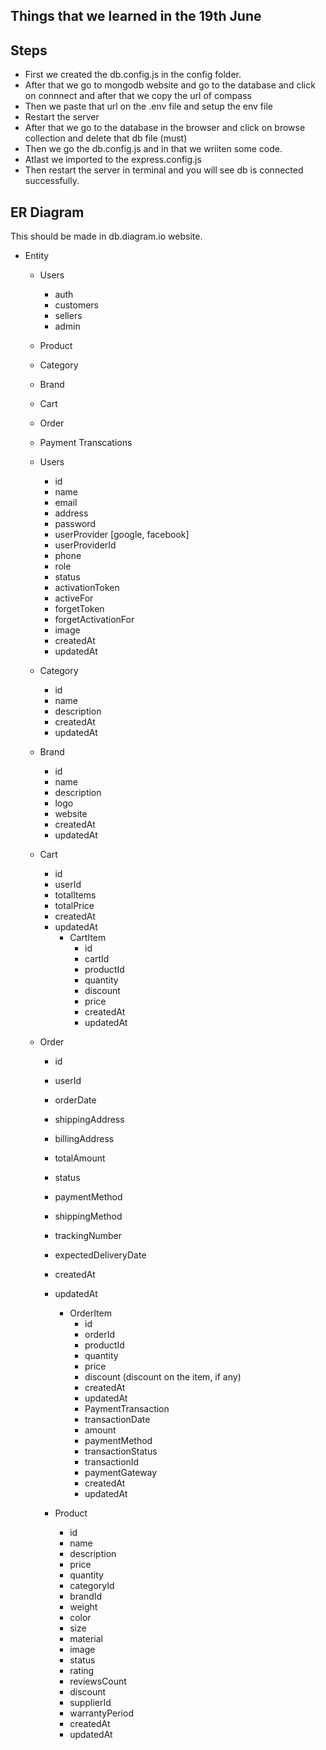 ## Things that we learned in the 19th June 

## Steps 
- First we created the db.config.js in the config folder.
- After that we go to mongodb website and go to the database and click on connnect and after that we copy the url of compass
- Then we paste that url on the .env file and setup the env file
- Restart the server
- After that we go to the database in the browser and click on browse collection and delete that db file (must)
- Then we go the db.config.js and in that we wriiten some code.
- Atlast we imported to the express.config.js
- Then restart the server in terminal and you will see db is connected successfully.


## ER Diagram
This should be made in db.diagram.io website.
- Entity
    - Users
        - auth
        - customers
        - sellers
        - admin
    - Product
    - Category
    - Brand
    - Cart
    - Order
    - Payment Transcations

    - Users
        - id
        - name
        - email
        - address
        - password
        - userProvider [google, facebook]
        - userProviderId 
        - phone
        - role
        - status
        - activationToken
        - activeFor
        - forgetToken
        - forgetActivationFor
        - image
        - createdAt
        - updatedAt

    - Category
        - id
        - name
        - description
        - createdAt
        - updatedAt

    - Brand
        - id
        - name
        - description
        - logo
        - website
        - createdAt
        - updatedAt

    - Cart
        - id
        - userId
        - totalItems
        - totalPrice
        - createdAt
        - updatedAt
            - CartItem
                - id 
                - cartId
                - productId
                - quantity
                - discount
                - price
                - createdAt
                - updatedAt

    - Order
        - id
        - userId
        - orderDate
        - shippingAddress
        - billingAddress
        -  totalAmount
        - status
        - paymentMethod
        - shippingMethod
        - trackingNumber
        - expectedDeliveryDate
        - createdAt
        - updatedAt
            - OrderItem
                - id
                - orderId
                - productId
                - quantity
                - price
                - discount (discount on the item, if any)
                - createdAt
                - updatedAt
                - PaymentTransaction
                - transactionDate
                - amount
                - paymentMethod
                - transactionStatus
                -  transactionId
                - paymentGateway
                - createdAt
                - updatedAt

        - Product
            - id
            - name
            - description
            - price
            - quantity
            - categoryId
            - brandId
            - weight
            - color
            - size
            - material
            - image
            - status
            - rating
            - reviewsCount
            - discount
            - supplierId
            - warrantyPeriod
            - createdAt
            - updatedAt
